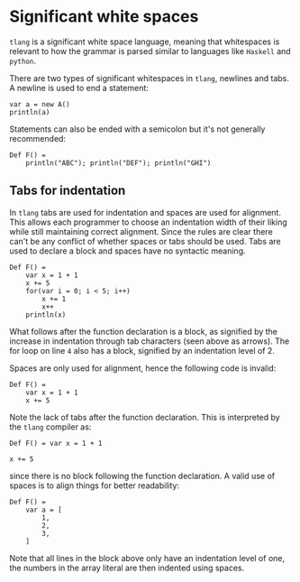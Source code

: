 # Significant white spaces
`tlang` is a significant white space language, meaning that whitespaces is relevant to how the grammar 
is parsed similar to languages like `Haskell` and `python`.

There are two types of significant whitespaces in `tlang`, newlines and tabs. A newline is used to end
a statement:

```tlang
var a = new A()
println(a) 
```

Statements can also be ended with a semicolon but it's not generally recommended:

```tlang
Def F() = 
	println("ABC"); println("DEF"); println("GHI")
```

## Tabs for indentation
In `tlang` tabs are used for indentation and spaces are used for alignment. This allows each programmer to choose an indentation 
width of their liking while still maintaining correct alignment. Since the rules are clear there
can't be any conflict of whether spaces or tabs should be used. Tabs are used to declare
a block and spaces have no syntactic meaning.

```tlang
Def F() =
	var x = 1 + 1
	x += 5
	for(var i = 0; i < 5; i++)
		x += 1
		x++
	println(x)
```

What follows after the function declaration is a block, as signified by the increase in indentation through
tab characters (seen above as arrows). The for loop on line `4` also has a block, signified by an indentation
level of 2.

Spaces are only used for alignment, hence the following code is invalid:

```tlang
Def F() =
    var x = 1 + 1
    x += 5
```

Note the lack of tabs after the function declaration. This is interpreted by the `tlang` compiler as:

```tlang
Def F() = var x = 1 + 1

x += 5
```

since there is no block following the function declaration. A valid use of spaces is to align things for
better readability:

```tlang
Def F() = 
	var a = [
	    1,
	    2,
	    3,
	]
```

Note that all lines in the block above only have an indentation level of one, the numbers in the array
literal are then indented using spaces.
